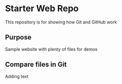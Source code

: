 # Starter Web Repo

This repository is for showing how Git and GitHub work

## Purpose

Sample website with plenty of files for demos
## Compare files in Git
Adding text 
